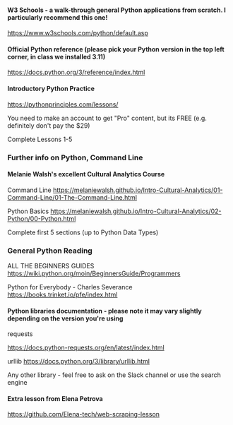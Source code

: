 #### W3 Schools - a walk-through general Python applications from scratch. I particularly recommend this one!
https://www.w3schools.com/python/default.asp



#### Official Python reference (please pick your Python version in the top left corner, in class we installed 3.11)
https://docs.python.org/3/reference/index.html


#### Introductory Python Practice
https://pythonprinciples.com/lessons/

You need to make an account to get "Pro" content, but its FREE (e.g. definitely don't pay the $29)

Complete Lessons 1-5

### Further info on Python, Command Line
#### Melanie Walsh's excellent Cultural Analytics Course

Command Line https://melaniewalsh.github.io/Intro-Cultural-Analytics/01-Command-Line/01-The-Command-Line.html

Python Basics https://melaniewalsh.github.io/Intro-Cultural-Analytics/02-Python/00-Python.html
 
Complete first 5 sections (up to Python Data Types)

### General Python Reading
ALL THE BEGINNERS GUIDES https://wiki.python.org/moin/BeginnersGuide/Programmers

Python for Everybody - Charles Severance https://books.trinket.io/pfe/index.html


#### Python libraries documentation - please note it may vary slightly depending on the version you're using

requests

https://docs.python-requests.org/en/latest/index.html

urllib
https://docs.python.org/3/library/urllib.html

Any other library - feel free to ask on the Slack channel or use the search engine

#### Extra lesson from Elena Petrova
https://github.com/Elena-tech/web-scraping-lesson
